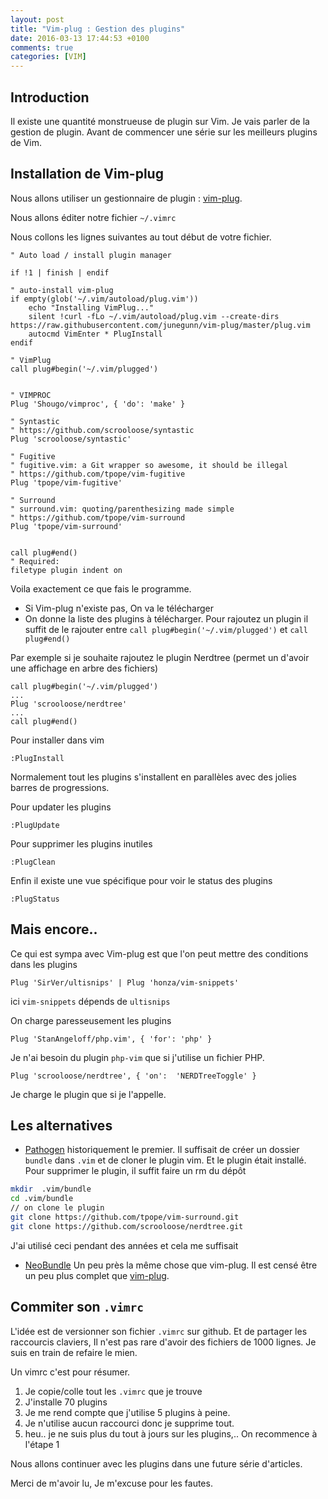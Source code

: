 ```yaml
---
layout: post
title: "Vim-plug : Gestion des plugins"
date: 2016-03-13 17:44:53 +0100
comments: true
categories: [VIM]
---
```


## Introduction
Il existe une quantité monstrueuse de plugin sur Vim. Je vais parler de la gestion de plugin. Avant de commencer une série sur les meilleurs plugins de Vim.

## Installation de Vim-plug
Nous allons utiliser un gestionnaire de plugin : [vim-plug](https://github.com/junegunn/vim-plug).

Nous allons éditer notre fichier `~/.vimrc`

<!--more-->

Nous collons les lignes suivantes au tout début de votre fichier.

```
" Auto load / install plugin manager

if !1 | finish | endif

" auto-install vim-plug
if empty(glob('~/.vim/autoload/plug.vim'))
    echo "Installing VimPlug..."
    silent !curl -fLo ~/.vim/autoload/plug.vim --create-dirs https://raw.githubusercontent.com/junegunn/vim-plug/master/plug.vim
    autocmd VimEnter * PlugInstall
endif

" VimPlug 
call plug#begin('~/.vim/plugged')


" VIMPROC 
Plug 'Shougo/vimproc', { 'do': 'make' }

" Syntastic  
" https://github.com/scrooloose/syntastic
Plug 'scrooloose/syntastic'

" Fugitive
" fugitive.vim: a Git wrapper so awesome, it should be illegal
" https://github.com/tpope/vim-fugitive
Plug 'tpope/vim-fugitive'

" Surround
" surround.vim: quoting/parenthesizing made simple
" https://github.com/tpope/vim-surround
Plug 'tpope/vim-surround'


call plug#end()
" Required:
filetype plugin indent on

```

Voila exactement ce que fais le programme.

 * Si Vim-plug n'existe pas, On va le télécharger
 * On donne la liste des plugins à télécharger. Pour rajoutez un plugin il suffit de le rajouter entre `call plug#begin('~/.vim/plugged')` et `call plug#end()`

Par exemple si je souhaite rajoutez le plugin Nerdtree (permet un d'avoir une affichage en arbre des fichiers)

```
call plug#begin('~/.vim/plugged')
...
Plug 'scrooloose/nerdtree'
...
call plug#end()
```

Pour installer dans vim 
```
:PlugInstall
```

Normalement tout les plugins s'installent en parallèles avec des jolies barres de progressions.

Pour updater les plugins
```
:PlugUpdate 
```

Pour supprimer les plugins inutiles
```
:PlugClean
```

Enfin il existe une vue spécifique pour voir le status des plugins
```
:PlugStatus
```
## Mais encore..

Ce qui est sympa avec Vim-plug est que l'on peut mettre des conditions dans les plugins

```
Plug 'SirVer/ultisnips' | Plug 'honza/vim-snippets'
```
ici `vim-snippets` dépends de `ultisnips`

On charge paresseusement les plugins

```
Plug 'StanAngeloff/php.vim', { 'for': 'php' }
```
Je n'ai besoin du plugin `php-vim` que si j'utilise un fichier PHP.

```
Plug 'scrooloose/nerdtree', { 'on':  'NERDTreeToggle' }
```
Je charge le plugin que si je l'appelle.


## Les alternatives 
 - [Pathogen](https://github.com/tpope/vim-pathogen) historiquement le premier. Il suffisait de créer un dossier `bundle` dans `.vim` et de cloner le plugin vim. Et le plugin était installé. Pour supprimer le plugin, il suffit faire un rm du dépôt

```sh
mkdir  .vim/bundle
cd .vim/bundle
// on clone le plugin
git clone https://github.com/tpope/vim-surround.git
git clone https://github.com/scrooloose/nerdtree.git
```
J'ai utilisé ceci pendant des années et cela me suffisait 

 - [NeoBundle](https://github.com/Shougo/neobundle.vim) Un peu près la même chose que vim-plug. Il est censé être un peu plus complet que [vim-plug](https://github.com/junegunn/vim-plug).

## Commiter son `.vimrc`

 L'idée est de versionner son fichier `.vimrc` sur github. Et de partager les raccourcis claviers, Il n'est pas rare d'avoir des fichiers de 1000 lignes. Je suis en train de refaire le mien. 

 Un vimrc c'est pour résumer.

  1. Je copie/colle tout les `.vimrc` que je trouve
  2. J'installe 70 plugins
  3. Je me rend compte que j'utilise 5 plugins à peine.
  4. Je n'utilise aucun raccourci donc je supprime tout.
  5. heu..  je ne suis plus du tout à jours sur les plugins,.. On recommence à l'étape 1

Nous allons continuer avec les plugins dans une future série d'articles.

Merci de m'avoir lu, Je m'excuse pour les fautes. 
